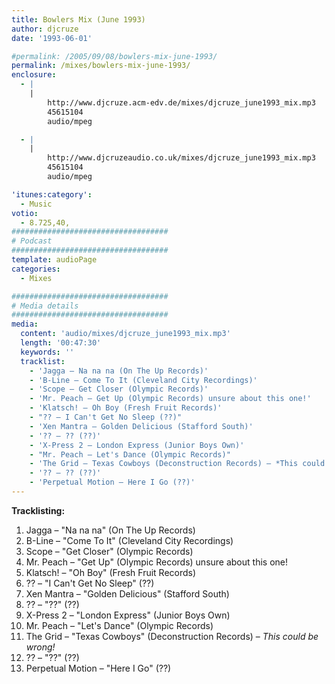 ```yaml
---
title: Bowlers Mix (June 1993)
author: djcruze
date: '1993-06-01'

#permalink: /2005/09/08/bowlers-mix-june-1993/
permalink: /mixes/bowlers-mix-june-1993/
enclosure:
  - |
    |
        http://www.djcruze.acm-edv.de/mixes/djcruze_june1993_mix.mp3
        45615104
        audio/mpeg

  - |
    |
        http://www.djcruzeaudio.co.uk/mixes/djcruze_june1993_mix.mp3
        45615104
        audio/mpeg

'itunes:category':
  - Music
votio:
  - 8.725,40,
###################################
# Podcast
###################################
template: audioPage
categories:
  - Mixes

###################################
# Media details
###################################
media:
  content: 'audio/mixes/djcruze_june1993_mix.mp3'
  length: '00:47:30'
  keywords: ''
  tracklist:
    - 'Jagga – Na na na (On The Up Records)'
    - 'B-Line – Come To It (Cleveland City Recordings)'
    - 'Scope – Get Closer (Olympic Records)'
    - 'Mr. Peach – Get Up (Olympic Records) unsure about this one!'
    - 'Klatsch! – Oh Boy (Fresh Fruit Records)'
    - "?? – I Can't Get No Sleep (??)"
    - 'Xen Mantra – Golden Delicious (Stafford South)'
    - '?? – ?? (??)'
    - 'X-Press 2 – London Express (Junior Boys Own)'
    - "Mr. Peach – Let's Dance (Olympic Records)"
    - 'The Grid – Texas Cowboys (Deconstruction Records) – *This could be wrong!*'
    - '?? – ?? (??)'
    - 'Perpetual Motion – Here I Go (??)'
---
```


**Tracklisting:**

1. Jagga – "Na na na" (On The Up Records)
2. B-Line – "Come To It" (Cleveland City Recordings)
3. Scope – "Get Closer" (Olympic Records)
4. Mr. Peach – "Get Up" (Olympic Records) unsure about this one!
5. Klatsch! – "Oh Boy" (Fresh Fruit Records)
6. ?? – "I Can't Get No Sleep" (??)
7. Xen Mantra – "Golden Delicious" (Stafford South)
8. ?? – "??" (??)
9. X-Press 2 – "London Express" (Junior Boys Own)
10. Mr. Peach – "Let's Dance" (Olympic Records)
11. The Grid – "Texas Cowboys" (Deconstruction Records) – _This could be wrong!_
12. ?? – "??" (??)
13. Perpetual Motion – "Here I Go" (??)
